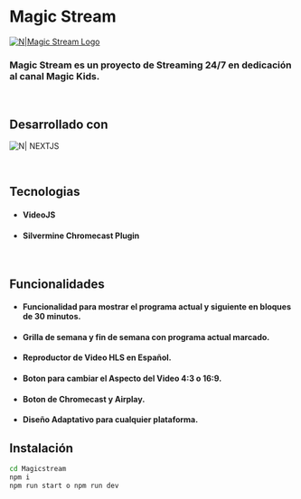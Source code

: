 # Magic Stream

[![N|Magic Stream Logo](https://magickids.live/img/magickidslogo.png)](https://magickids.live/)

### Magic Stream es un proyecto de Streaming 24/7 en dedicación al canal Magic Kids.

<br>

## Desarrollado con 

![N| NEXTJS](https://camo.githubusercontent.com/a2ef46f4aec1799b4366d5dd9e4cc60c250b9a4a1e0a4cea21bae63660b63a25/68747470733a2f2f696d672e736869656c64732e696f2f62616467652f6e6578742e6a732d3030303030303f7374796c653d666f722d7468652d6261646765266c6f676f3d6e657874646f746a73266c6f676f436f6c6f723d7768697465)

<br>

## Tecnologias

- #### VideoJS
- #### Silvermine Chromecast Plugin

<br>

## Funcionalidades

- #### Funcionalidad para mostrar el programa actual y siguiente en bloques de 30 minutos.
- #### Grilla de semana y fin de semana con programa actual marcado.
- #### Reproductor de Video HLS en Español.
- #### Boton para cambiar el Aspecto del Video 4:3 o 16:9.
- #### Boton de Chromecast y Airplay.
- #### Diseño Adaptativo para cualquier plataforma.

## Instalación

```sh
cd Magicstream
npm i
npm run start o npm run dev
```